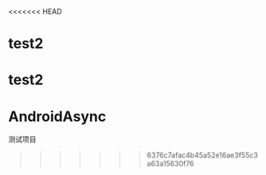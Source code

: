 <<<<<<< HEAD
# test2
test2
=======
# AndroidAsync
测试项目
>>>>>>> 6376c7afac4b45a52e16ae3f55c3a63a15630f76
